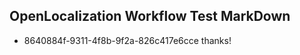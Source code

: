 ## OpenLocalization Workflow Test MarkDown
* 8640884f-9311-4f8b-9f2a-826c417e6cce thanks!

<!--HONumber=Aug16_HO3-->


